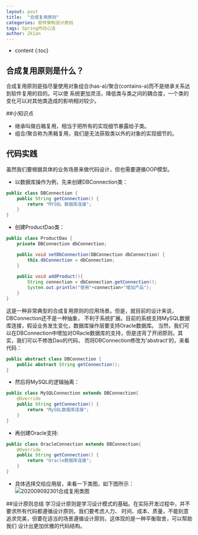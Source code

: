 ```yaml
---
layout: post
title:  "合成复用原则"
categories: 软件架构设计原则
tags: Spring内功心法
author: Zk1an
---
```


* content
{:toc}


## 合成复用原则是什么？
合成复用原则是指尽量使用对象组合(has-a)/聚合(contains-a)而不是继承关系达到软件复用的目的。可以使
系统更加灵活，降低类与类之间的耦合度，一个类的变化可以对其他类造成的影响相对较少。

##小知识点
- 继承叫做白箱复用，相当于把所有的实现细节暴露给子类。
- 组合/聚合称为黑箱复用，我们是无法获取类以外的对象的实现细节的。
## 代码实践  
虽然我们要根据具体的业务场景来做代码设计，但也需要遵循OOP模型。
- 以数据库操作为例，先来创建DBConnection类：
```java
public class DBConnection {
    public String getConnection() {
        return "MYSQL 数据库连接";
    }
}
```
- 创建ProductDao类：
```java
public class ProductDao {
    private DBConnection dbConnection;

    public void setDbConnection(DBConnection dbConnection) {
        this.dbConnection = dbConnection;
    }
    
    public void addProduct(){
        String connection = dbConnection.getConnection();
        System.out.println("使用"+connection+"增加产品");
    }
}
```
这是一种非常典型的合成复用原则的应用场景。但是，就目前的设计来说，DBConnection还不是一种抽象，
不利于系统扩展。目前的系统支持MySQL数据库连接，假设业务发生变化，数据库操作层要支持Oracle数据库。
当然，我们可以在DBConnection中增加对ORacle数据库的支持，但是违背了开闭原则。其实，我们可以不修改Dao的代码，
而将DBConnection修改为'abstract'的，来看代码：
```java
public abstract class DBConnection {
    public abstract String getConnection();
}
```
- 然后将MySQL的逻辑抽离：
```java
public class MySQLConnection extends DBConnection{
    @Override
    public String getConnection() {
        return "MySQL数据库连接";
    }
}
```
- 再创建Oracle支持:
```java
public class OracleConnection extends DBConnection{
    @Override
    public String getConnection() {
        return "Oracle数据库连接";
    }
}
```
- 具体选择交给应用层，来看一下类图，如下图所示：
![202009092301合成复用类图](https://gitee.com/zhaokeyan/pic_repo/raw/master/uPic/%202020%2009%2009%2023%2001合成复用类图.png)

##设计原则总结
学习设计原则是学习设计模式的基础。在实际开发过程中，并不要求所有代码都遵循设计原则，我们要考虑人力、
时间、成本、质量，不能刻意追求完美，但要在适当的场景遵循设计原则，这体现的是一种平衡取舍，可以帮助我们
设计出更加优雅的代码结构。

